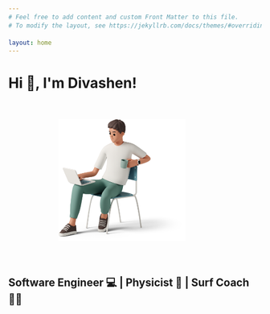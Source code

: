 ```yaml
---
# Feel free to add content and custom Front Matter to this file.
# To modify the layout, see https://jekyllrb.com/docs/themes/#overriding-theme-defaults

layout: home
---
```

<style type="text/css">
/* Adjust the size of Jemoji emojis */
img.emoji {
    width: 35px; /* Set the desired width */
    height: auto; /* Maintain aspect ratio */
    margin-left: 0px; /* Adjust the left margin */
    margin-right: 0px; /* Adjust the right margin */
}

/* Make images responsive */
img {
    max-width: 50%;
    height: auto;
    margin-left: 100px; /* Adjust the left margin */
    margin-right: 10px; /* Adjust the right margin */
    margin-top: 5px; /* Adjust the top margin */
    margin-bottom: 5px; /* Adjust the bottom margin */
}
</style>

# Hi :wave:, I'm Divashen!

<br>

![3d-casual-life-man-sitting-with-coffee.png](assets%2F3d-casual-life-man-sitting-with-coffee.png)

<br>

## Software Engineer 💻   |   Physicist 🚀   |   Surf Coach 🏄‍♂️
